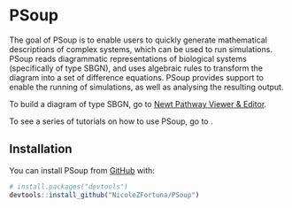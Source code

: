 
<!-- README.md is generated from README.Rmd. Please edit that file -->

# PSoup

<!-- badges: start -->
<!-- badges: end -->

The goal of PSoup is to enable users to quickly generate mathematical
descriptions of complex systems, which can be used to run simulations.
PSoup reads diagrammatic representations of biological systems
(specifically of type SBGN), and uses algebraic rules to transform the
diagram into a set of difference equations. PSoup provides support to
enable the running of simulations, as well as analysing the resulting
output.

To build a diagram of type SBGN, go to [Newt Pathway Viewer &
Editor](https://newteditor.org/).

To see a series of tutorials on how to use PSoup, go to .

## Installation

You can install PSoup from [GitHub](https://github.com/) with:

``` r
# install.packages("devtools")
devtools::install_github("NicoleZFortuna/PSoup")
```

